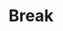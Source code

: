---
id: b4-2
title: "Break"
slug: /break-2
speakers:
format: session
block: h1-b-2024
time_start: 2024-05-09T14:40:00-06:00
time_end: 2024-05-09T15:20:00-06:00
video:
slides:
---